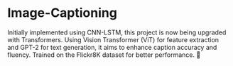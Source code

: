 # Image-Captioning
Initially implemented using CNN-LSTM, this project is now being upgraded with Transformers. Using Vision Transformer (ViT) for feature extraction and GPT-2 for text generation, it aims to enhance caption accuracy and fluency. Trained on the Flickr8K dataset for better performance. 🚀
